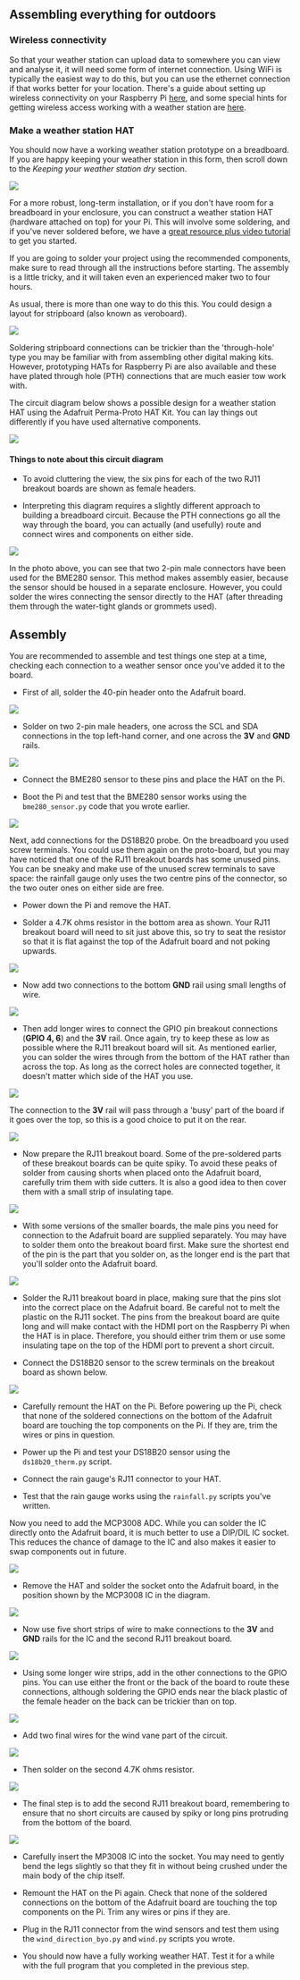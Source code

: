 ## Assembling everything for outdoors

### Wireless connectivity

So that your weather station can upload data to somewhere you can view and analyse it, it will need some form of internet connection. Using WiFi is typically the easiest way to do this, but you can use the ethernet connection if that works better for your location. There's a guide about setting up wireless connectivity on your Raspberry Pi [here](https://www.raspberrypi.org/documentation/configuration/wireless/), and some special hints for getting wireless access working with a weather station are [here](https://www.raspberrypi.org/learning/weather-station-guide/outside2.md).

### Make a weather station HAT

You should now have a working weather station prototype on a breadboard. If you are happy keeping your weather station in this form, then scroll down to the *Keeping your weather station dry* section.

![](images/breadboard_zoom.jpg)

For a more robust, long-term installation, or if you don't have room for a breadboard in your enclosure, you can construct a weather station HAT (hardware attached on top) for your Pi. This will involve some soldering, and if you've never soldered before, we have a [great resource plus video tutorial](https://projects.raspberrypi.org/en/projects/getting-started-with-soldering) to get you started.

If you are going to solder your project using the recommended components, make sure to read through all the instructions before starting. The assembly is a little tricky, and it will taken even an experienced maker two to four hours.

As usual, there is more than one way to do this this. You could design a layout for stripboard (also known as veroboard).

![](https://upload.wikimedia.org/wikipedia/commons/5/50/VEROBOARD_sample.jpg)

Soldering stripboard connections can be trickier than the 'through-hole' type you may be familiar with from assembling other digital making kits. However, prototyping HATs for Raspberry Pi are also available and these have plated through hole (PTH) connections that are much easier tow work with.

The circuit diagram below shows a possible design for a weather station HAT using the Adafruit Perma-Proto HAT Kit. You can lay things out differently if you have used alternative components.

![](images/final_circuit_strip_bb.png)

#### Things to note about this circuit diagram

- To avoid cluttering the view, the six pins for each of the two RJ11 breakout boards are shown as female headers.

- Interpreting this diagram requires a slightly different approach to building a breadboard circuit. Because the PTH connections go all the way through the board, you can actually (and usefully) route and connect wires and components on either side.

![](images/weatherHAT_combi.png)

In the photo above, you can see that two 2-pin male connectors have been used for the BME280 sensor. This method makes assembly easier, because the sensor should be housed in a separate enclosure. However, you could solder the wires connecting the sensor directly to the HAT (after threading them through the water-tight glands or grommets used).

## Assembly

You are recommended to assemble and test things one step at a time, checking each connection to a weather sensor once you've added it to the board.

- First of all, solder the 40-pin header onto the Adafruit board.

![](images/ada_header.jpg)

- Solder on two 2-pin male headers, one across the SCL and SDA connections in the top left-hand corner, and one across the **3V** and **GND** rails.

![](images/ada_1.png)

- Connect the BME280 sensor to these pins and place the HAT on the Pi.

- Boot the Pi and test that the BME280 sensor works using the `bme280_sensor.py` code that you wrote earlier.

![](images/ada_2.png)

Next, add connections for the DS18B20 probe. On the breadboard you used screw terminals. You could use them again on the proto-board, but you may have noticed that one of the RJ11 breakout boards has some unused pins. You can be sneaky and make use of the unused screw terminals to save space: the rainfall gauge only uses the two centre pins of the connector, so the two outer ones on either side are free.

- Power down the Pi and remove the HAT.

- Solder a 4.7K ohms resistor in the bottom area as shown. Your RJ11 breakout board will need to sit just above this, so try to seat the resistor so that it is flat against the top of the Adafruit board and not poking upwards.

![](images/ada_3.png)

- Now add two connections to the bottom **GND** rail using small lengths of wire.

![](images/ada_4.png)

- Then add longer wires to connect the GPIO pin breakout connections (**GPIO 4, 6**) and the **3V** rail. Once again, try to keep these as low as possible where the RJ11 breakout board will sit. As mentioned earlier, you can solder the wires through from the bottom of the HAT rather than across the top. As long as the correct holes are connected together, it doesn't matter which side of the HAT you use.

![](images/ada_5.png)

The connection to the **3V** rail will pass through a 'busy' part of the board if it goes over the top, so this is a good choice to put it on the rear.

![](images/BYO_HAT_back.JPG)

- Now prepare the RJ11 breakout board. Some of the pre-soldered parts of these breakout boards can be quite spiky. To avoid these peaks of solder from causing shorts when placed onto the Adafruit board, carefully trim them with side cutters. It is also a good idea to then cover them with a small strip of insulating tape.

![](images/RJ11_breakout_trim.png)

- With some versions of the smaller boards, the male pins you need for connection to the Adafruit board are supplied separately. You may have to solder them onto the breakout board first. Make sure the shortest end of the pin is the part that you solder on, as the longer end is the part that you'll solder onto the Adafruit board.

![](images/RJ11_breakout_pins.jpg)

- Solder the RJ11 breakout board in place, making sure that the pins slot into the correct place on the Adafruit board. Be careful not to melt the plastic on the RJ11 socket. The pins from the breakout board are quite long and will make contact with the HDMI port on the Raspberry Pi when the HAT is in place. Therefore, you should either trim them or use some insulating tape on the top of the HDMI port to prevent a short circuit.

- Connect the DS18B20 sensor to the screw terminals on the breakout board as shown below.

![](images/DS18B20-screwterms.png)

- Carefully remount the HAT on the Pi. Before powering up the Pi, check that none of the soldered connections on the bottom of the Adafruit board are touching the top components on the Pi. If they are, trim the wires or pins in question.   

- Power up the Pi and test your DS18B20 sensor using the `ds18b20_therm.py` script.

- Connect the rain gauge's RJ11 connector to your HAT.

- Test that the rain gauge works using the `rainfall.py` scripts you've written.

Now you need to add the MCP3008 ADC. While you can solder the IC directly onto the Adafruit board, it is much better to use a DIP/DIL IC socket. This reduces the chance of damage to the IC and also makes it easier to swap components out in future.

![](images/plinth.jpg)

- Remove the HAT and solder the socket onto the Adafruit board, in the position shown by the MCP3008 IC in the diagram.

![](images/ada_6.png)

- Now use five short strips of wire to make connections to the **3V** and **GND** rails for the IC and the second RJ11 breakout board.

![](images/ada_7.png)

- Using some longer wire strips, add in the other connections to the GPIO pins. You can use either the front or the back of the board to route these connections, although soldering the GPIO ends near the black plastic of the female header on the back can be trickier than on top.

![](images/ada_8.png)

- Add two final wires for the wind vane part of the circuit.

![](images/ada_9.png)

- Then solder on the second 4.7K ohms resistor.

![](images/ada_10.png)

- The final step is to add the second RJ11 breakout board, remembering to ensure that no short circuits are caused by spiky or long pins protruding from the bottom of the board.

![](images/ada_11.png)

- Carefully insert the MP3008 IC into the socket. You may need to gently bend the legs slightly so that they fit in without being crushed under the main body of the chip itself.

- Remount the HAT on the Pi again. Check that none of the soldered connections on the bottom of the Adafruit board are touching the top components on the Pi. Trim any wires or pins if they are.

- Plug in the RJ11 connector from the wind sensors and test them using the `wind_direction_byo.py` and `wind.py` scripts you wrote.

- You should now have a fully working weather HAT. Test it for a while with the full program that you completed in the previous step.
